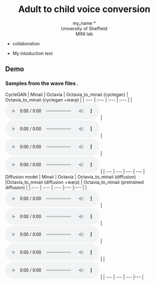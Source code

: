 # <center> Adult to child voice conversion </center>

<center> my_name *</center> 

<center> University of Sheffield </center>

<center> MINI lab </center>

* collaboration 
 
<!--  ### Introduction-->
 - My intoduction text
  
<!-- ## Model Overview-->
<!--img src="imgs/model.png" alt="My architecture diagram" /-->


## Demo
### Samples from the wave files .
CycleGAN
| Minaii | Octavia | Octavia_to_minaii (cyclegan) | Octavia_to_minaii (cyclegan +warp) | 
| :--- | :--- | :--- | :--- |
| <audio src="audios/minaii_o.wav" controls preload></audio> | <audio src="audios/octavia_o.wav" controls preload></audio> | <audio src="audios/octavia_to_minaii_cyclegan.wav" controls preload></audio> | <audio src="audio/octavia_to_minaii_cyclegan_warp.wav" controls preload></audio> |
| --- | --- | --- | --- |
Diffusion model
| Minaii | Octavia | Octavia_to_minaii (diffusion) |Octavia_to_minaii (diffusion +warp) | Octavia_to_minaii (pretrained diffusion) | 
| :--- | :--- | :--- |:--- |:--- |
| <audio src="audios/minaii_o_diff.wav" controls preload></audio> | <audio src="audios/octavia_o_diff.wav" controls preload></audio> | <audio src="audios/oct_to_minaii_diff.wav" controls preload></audio> | <audio src="audios/oct_to_minaii_diff_warp.wav" controls preload></audio> | | <audio src="audios/oct_to_minaii_diff_pretrained.wav" controls preload></audio> | 
| --- | --- | --- |--- |
